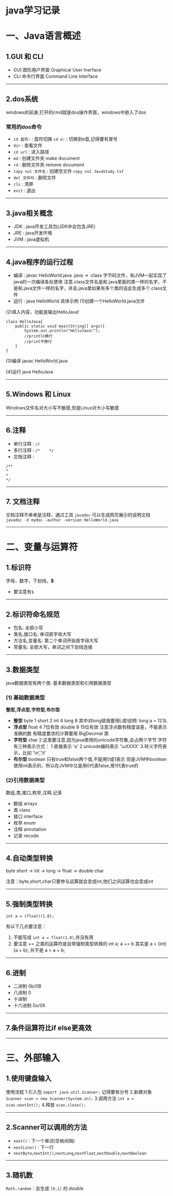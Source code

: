 # java学习记录

# 一、Java语言概述

## 1.GUI 和 CLI
+ GUI 图形用户界面
Graphical User Inerface
+ CLI 命令行界面
Command Line Interface
<!-- ![CLI](image/CLI.jpg "CLI") -->

***

## 2.dos系统
windows的前身,打开的cmd就是dos操作界面，windows中嵌入了dos
### 常用的dos命令
+ `cd 盘符:` : 盘符切换
`cd e:` : 切换到e盘,记得要有冒号
+ `dir` : 查看文件
+ `cd url` : 进入路径
+ `md` : 创建文件夹 make document
+ `rd` : 删除文件夹 remove document
+ `copy nul 文件名` : 创建空文件
`copy nul JavaStudy.txt`
+ `del 文件吗` : 删除文件
+ `cls` : 清屏
+ `exit` : 退出

***

## 3.java相关概念
+ JDK : java开发工具包(JDK中会包含JRE)
+ JRE : java开发环境
+ JVM : java虚拟机

***

## 4.java程序的运行过程
+ 编译 : javac HelloWorld.java
.java -> .class 字节码文件，和JVM一起实现了java的一次编译各处使用
注意.class文件名是和.java里面的类一样的名字，不是和.java文件一样的名字，并且.java里如果有多个类的话会生成多个.class文件
+ 运行 : java HelloWorld
具体示例
(1)创建一个HelloWorld.java文件
<!-- ![HelloWorld](image/HelloWorld.jpg "HelloWorld") -->
(2)填入内容，功能是输出HelloJava!
```
class HelloJava{
    public static void main(String[] args){
        System.out.println("HelloJava!");
        //println换行
        //print不换行
    }
}
```
(3)编译
javac HelloWorld.java
<!-- ![HelloJava](image/HelloJava.jpg "HelloJava") -->
(4)运行
java HelloJava
<!-- ![运行](image/运行.jpg "运行") -->

***

## 5.Windows 和 Linux
Windows文件名对大小写不敏感,但是Linux对大小写敏感

***
## 6.注释
+ 单行注释 : `//`
+ 多行注释 : `/*    */`
+ 文档注释 : 
```
/**
*
*
*/
```

*** 
## 7. 文档注释
文档注释不单单是注释，通过工具 `javadoc` 可以生成网页展示的说明文档
`javadoc -d mydoc -author -version HelloWorld.java`

***

# 二、变量与运算符

## 1.标识符
字母，数字，下划线，**$**
+ 要注意有`$`

***

## 2.标识符命名规范
+ 包名: 全部小写
+ 类名,接口名: 单词首字母大写
+ 方法名,变量名: 第二个单词开始首字母大写
+ 常量名: 全部大写，单词之间下划线连接

***

## 3.数据类型
java数据类型有两个类: 基本数据类型和引用数据类型

### (1) 基础数据类型
**整型,浮点型,字符型,布尔型**
+ **整型**
byte    1
short   2
int     4
long    8
其中对long赋值要用L或l说明: long a = 123L
+ **浮点型**
float   4   7位有效
double  8   15位有效
注意浮点数有精度误差，不能表示准确的数
有精度要求的计算要用 BigDecimal 类
+ **字符型**
char    2
这里要注意,因为java使用的unicode字符集,会占两个字节
字符有三种表示方式：
1.直接表示 'a'
2.unicode编码表示 '\uXXXX'
3.转义字符表示，比如 '\n','\t'
+ **布尔型**
boolean
只有true和false两个值,不能用0或1表示
但是JVM中boolean使用int表示的，所以在JVM中又是用0代表false,用1代表true的

### (2)引用数据类型
数组,类,接口,枚举,注释,记录
+ 数组 arrays
+ 类 class 
+ 接口 interface
+ 枚举 enum
+ 注释 annotation
+ 记录 recode

***

## 4.自动类型转换

byte
short -> int -> long -> float -> double
char

注意：byte,short,char只要参与运算就会变成int,他们之间运算也会变成int

***

## 5.强制类型转换

`int a = (float)(1.0);`

有以下几点要注意：
1. 不能写成 `int a = float(1.0)`,并没有用
2. 要注意 += 之类的运算符是自带强制类型转换的
int a;
a += b 其实是 a = (int)(a + b);
并不是 a = a + b;

***

## 6.进制
+ 二进制 0b/0B
+ 八进制 0
+ 十进制
+ 十六进制 0x/0X

***

## 7.条件运算符比if else更高效

***

# 三、外部输入

## 1.使用键盘输入
使用流程
1.引入包
`import java.util.Scanner;` 记得要有分号
2.新建对象
`Scanner scan = new Scanner(System.in);`
3.调用方法
`int a = scan.nextInt();`
4.释放
`scan.close();`

***

## 2.Scanner可以调用的方法
+ `next()` : 下一个单词(空格间隔)
+ `nextLine()` : 下一行
+ `nextByte`,`nextInt()`,`nextLong`,`nextFloat`,`nextDouble`,`nextBoolean`

***
## 3.随机数
`Math.random`：会生成 `[0,1)` 的 double